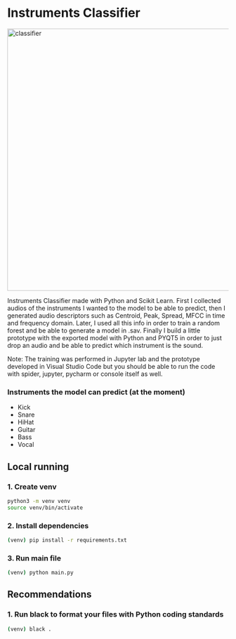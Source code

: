 # Instruments Classifier

<img width="598" alt="classifier" src="https://user-images.githubusercontent.com/47612276/153321732-26756fec-e32b-4289-ac6c-3c5143f435bd.png">

Instruments Classifier made with Python and Scikit Learn. First I collected audios of the instruments I wanted to the model to be able to predict, then I 
generated audio descriptors such as Centroid, Peak, Spread, MFCC in time and frequency domain. Later, I used all this info in order to train a random forest
and be able to generate a model in .sav. Finally I build a little prototype with the exported model with Python and PYQT5 in order to just drop an audio and 
be able to predict which instrument is the sound.

Note: The training was performed in Jupyter lab and the prototype developed in Visual Studio Code but you should be able to run the code with spider, jupyter, pycharm or console itself as well.

### Instruments the model can predict (at the moment)

* Kick
* Snare
* HiHat
* Guitar
* Bass
* Vocal

## Local running

### 1. Create venv
```bash
python3 -m venv venv
source venv/bin/activate
```

### 2. Install dependencies
```bash
(venv) pip install -r requirements.txt
```

### 3. Run main file
```bash
(venv) python main.py
```

## Recommendations

### 1. Run black to format your files with Python coding standards
```bash
(venv) black .
```